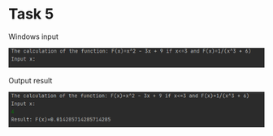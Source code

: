 Task 5
====================

Windows input 

![](https://github.com/DzmitrySiarheyeu/Epam/blob/main/First-chapter-of-the-cours/Branchings/Task_5/img/1.PNG)

Output result

![](https://github.com/DzmitrySiarheyeu/Epam/blob/main/First-chapter-of-the-cours/Branchings/Task_5/img/2.PNG)
